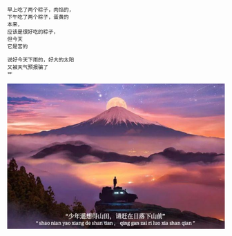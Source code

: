 ```
早上吃了两个粽子，肉馅的，
下午吃了两个粽子，蛋黄的
本来，
应该是很好吃的粽子，
但今天
它是苦的
```

```
说好今天下雨的，好大的太阳
又被天气预报骗了
艹
```

![](../../images/2021-0619.jpeg)
